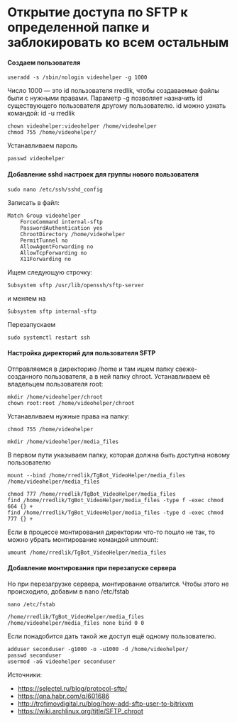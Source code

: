 # Открытие доступа по SFTP к определенной папке и заблокировать ко всем остальным

#### Создаем пользователя
```
useradd -s /sbin/nologin videohelper -g 1000
```

Число 1000 — это id пользователя rredlik, чтобы создаваемые файлы были с нужными правами. Параметр -g позволяет назначить id существующего пользователя другому пользователю. id можно узнать командой:  id -u rredlik

```
chown videohelper:videohelper /home/videohelper
chmod 755 /home/videohelper/
```

Устанавливаем пароль
```
passwd videohelper
```
#### Добавление sshd настроек для группы нового пользователя

```
sudo nano /etc/ssh/sshd_config
```

Записать в файл:
```
Match Group videohelper
    ForceCommand internal-sftp
    PasswordAuthentication yes
    ChrootDirectory /home/videohelper
    PermitTunnel no
    AllowAgentForwarding no
    AllowTcpForwarding no
    X11Forwarding no

```
Ищем следующую строчку:

```
Subsystem sftp /usr/lib/openssh/sftp-server
```
и меняем на
```
Subsystem sftp internal-sftp
```

Перезапускаем
```
sudo systemctl restart ssh
```

#### Настройка директорий для пользователя SFTP

Отправляемся в директорию /home и там ищем папку свеже-созданного пользователя, а в ней папку chroot. Устанавливаем её владельцем пользователя root:
```
mkdir /home/videohelper/chroot
chown root:root /home/videohelper/chroot
```
Устанавливаем нужные права на папку:
```
chmod 755 /home/videohelper
```

```
mkdir /home/videohelper/media_files
```

В первом пути указываем папку, которая должна быть доступна новому пользователю
```
mount --bind /home/rredlik/TgBot_VideoHelper/media_files /home/videohelper/media_files
```

```
chmod 777 /home/rredlik/TgBot_VideoHelper/media_files
find /home/rredlik/TgBot_VideoHelper/media_files -type f -exec chmod 664 {} +
find /home/rredlik/TgBot_VideoHelper/media_files -type d -exec chmod 777 {} +
```

Если в процессе монтирования директории что-то пошло не так, то можно убрать монтирование командой unmount:
```
umount /home/rredlik/TgBot_VideoHelper/media_files
```

#### Добавление монтирования при перезапуске сервера

Но при перезагрузке сервера, монтирование отвалится. Чтобы этого не происходило, добавим в nano /etc/fstab
```
nano /etc/fstab
```

```
/home/rredlik/TgBot_VideoHelper/media_files /home/videohelper/media_files none bind 0 0
```

Если понадобится дать такой же доступ ещё одному пользователю.

```
adduser seconduser -g1000 -o -u1000 -d /home/videohelper/
passwd seconduser
usermod -aG videohelper seconduser
```

Источники:
- https://selectel.ru/blog/protocol-sftp/
- https://qna.habr.com/q/601686
- http://trofimovdigital.ru/blog/how-add-sftp-user-to-bitrixvm
- https://wiki.archlinux.org/title/SFTP_chroot

